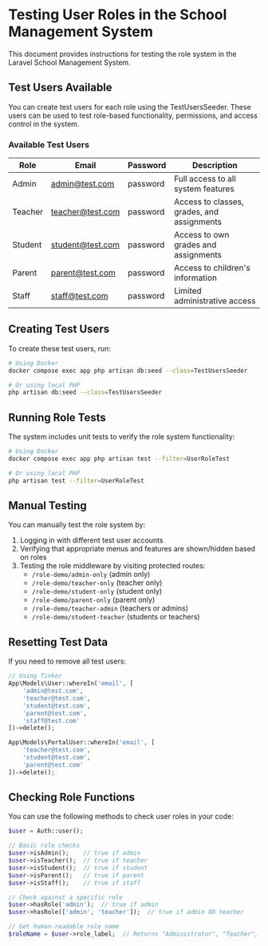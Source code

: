 # Testing User Roles in the School Management System

This document provides instructions for testing the role system in the Laravel School Management System.

## Test Users Available

You can create test users for each role using the TestUsersSeeder. These users can be used to test
role-based functionality, permissions, and access control in the system.

### Available Test Users

| Role      | Email               | Password | Description                                |
|-----------|---------------------|---------|--------------------------------------------|
| Admin     | admin@test.com      | password| Full access to all system features         |
| Teacher   | teacher@test.com    | password| Access to classes, grades, and assignments |
| Student   | student@test.com    | password| Access to own grades and assignments       |
| Parent    | parent@test.com     | password| Access to children's information           |
| Staff     | staff@test.com      | password| Limited administrative access              |

## Creating Test Users

To create these test users, run:

```bash
# Using Docker
docker compose exec app php artisan db:seed --class=TestUsersSeeder

# Or using local PHP
php artisan db:seed --class=TestUsersSeeder
```

## Running Role Tests

The system includes unit tests to verify the role system functionality:

```bash
# Using Docker
docker compose exec app php artisan test --filter=UserRoleTest

# Or using local PHP
php artisan test --filter=UserRoleTest
```

## Manual Testing

You can manually test the role system by:

1. Logging in with different test user accounts
2. Verifying that appropriate menus and features are shown/hidden based on roles
3. Testing the role middleware by visiting protected routes:
   - `/role-demo/admin-only` (admin only)
   - `/role-demo/teacher-only` (teacher only)
   - `/role-demo/student-only` (student only)
   - `/role-demo/parent-only` (parent only)
   - `/role-demo/teacher-admin` (teachers or admins)
   - `/role-demo/student-teacher` (students or teachers)

## Resetting Test Data

If you need to remove all test users:

```php
// Using Tinker
App\Models\User::whereIn('email', [
    'admin@test.com',
    'teacher@test.com', 
    'student@test.com', 
    'parent@test.com', 
    'staff@test.com'
])->delete();

App\Models\PortalUser::whereIn('email', [
    'teacher@test.com', 
    'student@test.com', 
    'parent@test.com'
])->delete();
```

## Checking Role Functions

You can use the following methods to check user roles in your code:

```php
$user = Auth::user();

// Basic role checks
$user->isAdmin();    // true if admin
$user->isTeacher();  // true if teacher
$user->isStudent();  // true if student
$user->isParent();   // true if parent
$user->isStaff();    // true if staff

// Check against a specific role
$user->hasRole('admin');  // true if admin
$user->hasRole(['admin', 'teacher']);  // true if admin OR teacher

// Get human-readable role name
$roleName = $user->role_label;  // Returns "Administrator", "Teacher", etc.
```
